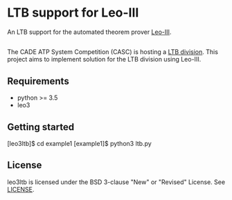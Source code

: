 # LTB support for Leo-III
An LTB support for the automated theorem prover [Leo-III](http://page.mi.fu-berlin.de/lex/leo3/).

## 
The CADE ATP System Competition (CASC) is hosting a [LTB division](http://tptp.org/CASC/27/Design.html#Divisions). This project
aims to implement solution for the LTB division using Leo-III.

## Requirements
* python >= 3.5
* leo3

## Getting started
[leo3ltb]$ cd example1
[example1]$ python3 ltb.py

## License
leo3ltb is licensed under the BSD 3-clause "New" or "Revised" License. See [LICENSE](LICENSE).
